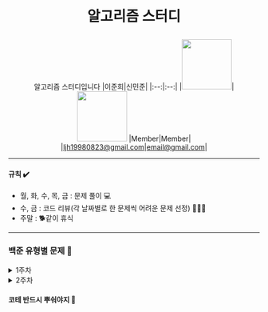 # <p align="center"> 알고리즘 스터디 </p>

<div align="center">

알고리즘 스터디입니다
|이준희|신민준|
|:--:|:--:|
|<img src="https://github.com/Jun2-Lee.png" width="100" height="100">| <img src="https://github.com/Tizesin.png" width="100">
|Member|Member|
|ljh19980823@gmail.com|email@gmail.com|

</div>

* * *

#### 규칙 ✔️
- 월, 화, 수, 목, 금 : 문제 풀이 💻
- 수, 금 : 코드 리뷰(각 날짜별로 한 문제씩 어려운 문제 선정) 🧑‍🤝‍🧑
- 주말 : 🐕같이 휴식 

* * * 

### 백준 유형별 문제 🥊
<details>
<summary>1주차</summary>
  
  * 3.12 : [1343] 폴리오미노 , [14916] 거스름돈, [2828] 사과 담기 게임, [2217] 로프 (그리디)
  * 3.13 : [2231] 분해합 , [2309] 일곱난쟁이, [10448] 유레카 이론, [1436] 영화감독 숌, [1018] 체스판 다시 칠하기 (브론즈 문제가 섞여서 1문제 늘어났습니다~) (완전탐색)
  * 3.14 : [1012] 유기농 배추 , [11724] 연결 요소의 개수, [10552] DOM (DFS)
  * 3.15 : [2644] 촌수 계산 , [1260] DFS와BFS, [2178] 미로탐색 (BFS)
</details>
<details>
<summary>2주차</summary>
  
  * 3.18 : [2512] 예산 , [19637] IF문 좀 대신 써줘, [2805] 나무 자르기, [6236] 용돈 관리 (이분탐색)
  * 3.19 : [9655] 돌 게임 , [1463] 1로 만들기, [2193] 이친수, [1904] 01타일 (DP)
  * 3.20 : [1446] 지름길 , [9934] 완전 이진 트리, [14502] 연구소 (그래프)
  * 3.21 : [3474] 교수가 된 현우 , [1344] 축구, [1720] 타일 코드 (수학)
  * 3.22 : [1940] 주몽 , [21921] 블로그, [2559] 수열, [20922] 겹치는 건 싫어 (투포인터)
 </details>















 #### 코테 반드시 뿌숴야지 🦾
